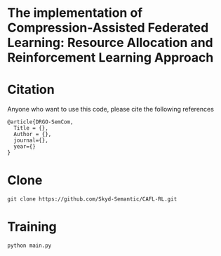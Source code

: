 # The implementation of Compression-Assisted Federated Learning: Resource Allocation and Reinforcement Learning Approach
# Citation
Anyone who want to use this code, please cite the following references
```
@article{DRGO-SemCom,
  Title = {},
  Author = {},
  journal={},
  year={}
}
```

# Clone
```
git clone https://github.com/Skyd-Semantic/CAFL-RL.git
```

# Training
```commandline
python main.py 
```

